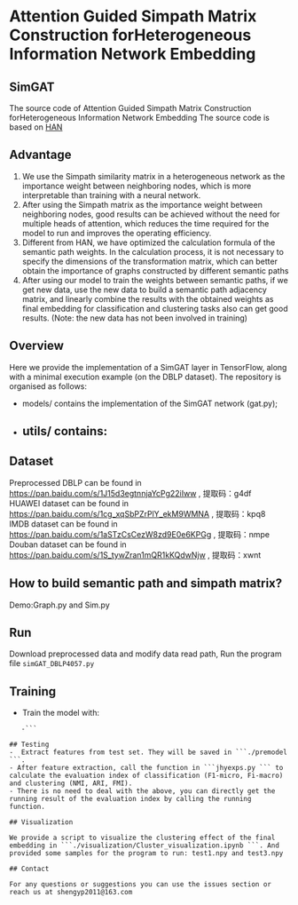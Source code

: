 # Attention Guided Simpath Matrix Construction forHeterogeneous Information Network Embedding

## SimGAT
The source code of Attention Guided Simpath Matrix Construction forHeterogeneous Information Network Embedding
The source code is based on [HAN](https://github.com/Jhy1993/HAN)

## Advantage
1. We use the Simpath similarity matrix in a heterogeneous network as the importance weight between neighboring nodes, which is more interpretable than training with a neural network.
2. After using the Simpath matrix as the importance weight between neighboring nodes, good results can be achieved without the need for multiple heads of attention, which reduces the time required for the model to run and improves the operating efficiency.
3. Different from HAN, we have optimized the calculation formula of the semantic path weights. In the calculation process, it is not necessary to specify the dimensions of the transformation matrix, which can better obtain the importance of graphs constructed by different semantic paths
4. After using our model to train the weights between semantic paths, if we get new data, use the new data to build a semantic path adjacency matrix, and linearly combine the results with the obtained weights as final embedding for classification and clustering tasks also can get good results. (Note: the new data has not been involved in training)

## Overview
Here we provide the implementation of a SimGAT layer in TensorFlow, along with a minimal execution example (on the DBLP dataset). The repository is organised as follows:  
 - models/ contains the implementation of the SimGAT network (gat.py);
 - utils/ contains:  
   - 

## Dataset
Preprocessed DBLP can be found in https://pan.baidu.com/s/1J15d3egtnnjaYcPg22iIww , 提取码：g4df  
HUAWEI dataset can be found in https://pan.baidu.com/s/1cg_xqSbPZrPlY_ekM9WMNA , 提取码：kpq8  
IMDB dataset can be found in https://pan.baidu.com/s/1aSTzCsCezW8zd9E0e6KPGg , 提取码：nmpe  
Douban dataset can be found in https://pan.baidu.com/s/1S_tywZran1mQR1kKQdwNjw , 提取码：xwnt  

## How to build semantic path and simpath matrix?
Demo:Graph.py and Sim.py

## Run
Download preprocessed data and modify data read path,
Run the program file ```simGAT_DBLP4057.py ```

## Training
 - Train the model with:
 ```-dataset /dataDBLP/features.npy, one_hot_labels.npy, small_adj_data.npy, test_idx.npy, train_idx.npy
    -```

## Testing
 -  Extract features from test set. They will be saved in ```./premodel ```.
 - After feature extraction, call the function in ```jhyexps.py ``` to calculate the evaluation index of classification (F1-micro, Fi-macro) and clustering (NMI, ARI, FMI).
 - There is no need to deal with the above, you can directly get the running result of the evaluation index by calling the running function.

## Visualization

We provide a script to visualize the clustering effect of the final embedding in ```./visualization/Cluster_visualization.ipynb ```. And provided some samples for the program to run: test1.npy and test3.npy

## Contact

For any questions or suggestions you can use the issues section or reach us at shengyp2011@163.com
